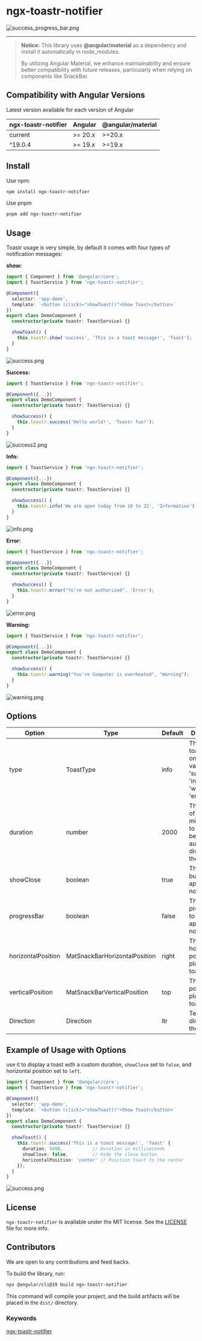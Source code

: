 # ngx-toastr-notifier

![success_progress_bar.png](https://github.com/Mazen-Embaby/ngx-toastr-notifier/blob/main/projects/ngx-toastr-notifier/documentaion-assets/success_progress_bar.png?raw=true)

---

> **Notice:**
> This library uses **@angular/material** as a dependency and install it automatically in node_modules.
>
> By utilizing Angular Material, we enhance maintainability and ensure better compatibility with future releases, particularly when relying on components like SnackBar.

## Compatibility with Angular Versions

Latest version available for each version of Angular

| ngx-toastr-notifier | Angular | @angular/material |
| ------------------- | ------- | ----------------- |
| current             | >= 20.x | >=20.x            |
| ^19.0.4             | >= 19.x | >=19.x            |

## Install

Use npm:

```bash
npm install ngx-toastr-notifier
```

Use pnpm

```bash
pnpm add ngx-toastr-notifier
```

## Usage

Toastr usage is very simple, by default it comes with four types of notification messages:

**show:**

```typescript
import { Component } from '@angular/core';
import { ToastService } from 'ngx-toastr-notifier';

@Component({
  selector: 'app-demo',
  template: `<button (click)="showToast()">Show Toast</button>`
})
export class DemoComponent {
  constructor(private toastr: ToastService) {}

  showToast() {
    this.toastr.show('success', 'This is a toast message!', 'Toast');
  }
}
```

![success.png](https://github.com/Mazen-Embaby/ngx-toastr-notifier/blob/main/projects/ngx-toastr-notifier/documentaion-assets/success.png?raw=true)

**Success:**

```typescript
import { ToastService } from 'ngx-toastr-notifier';

@Component({...})
export class DemoComponent {
  constructor(private toastr: ToastService) {}

  showSuccess() {
    this.toastr.success('Hello world!', 'Toastr fun!');
  }
}
```

![success2.png](https://github.com/Mazen-Embaby/ngx-toastr-notifier/blob/main/projects/ngx-toastr-notifier/documentaion-assets/success2.png?raw=true)

**Info:**

```typescript
import { ToastService } from 'ngx-toastr-notifier';

@Component({...})
export class DemoComponent {
  constructor(private toastr: ToastService) {}

  showSuccess() {
    this.toastr.info('We are open today from 10 to 22', 'Information');
  }
}
```

![info.png](https://github.com/Mazen-Embaby/ngx-toastr-notifier/blob/main/projects/ngx-toastr-notifier/documentaion-assets/info.png?raw=true)

**Error:**

```typescript
import { ToastService } from 'ngx-toastr-notifier';

@Component({...})
export class DemoComponent {
  constructor(private toastr: ToastService) {}

  showSuccess() {
    this.toastr.error("Yo're not authorized", 'Error');
  }
}
```

![error.png](https://github.com/Mazen-Embaby/ngx-toastr-notifier/blob/main/projects/ngx-toastr-notifier/documentaion-assets/error.png?raw=true)

**Warning:**

```typescript
import { ToastService } from 'ngx-toastr-notifier';

@Component({...})
export class DemoComponent {
  constructor(private toastr: ToastService) {}

  showSuccess() {
    this.toastr.warning("You're Computer is overheated", "Warning");
  }
}
```

![warning.png](https://github.com/Mazen-Embaby/ngx-toastr-notifier/blob/main/projects/ngx-toastr-notifier/documentaion-assets/warning.png?raw=true)

## Options

| Option             | Type                          | Default | Description                                                  |
| ------------------ | ----------------------------- | ------- | ------------------------------------------------------------ |
| type               | ToastType                     | info    | The type of toastr can be one of these values 'success' \| 'info' \| 'warning'  \| 'error' |
| duration           | number                        | 2000    | The length of time in milliseconds to wait before automatically dismissing the toastr. |
| showClose          | boolean                       | true    | The close button to be appeared or not                       |
| progressBar        | boolean                       | false   | The progress bar to be appeared or not                       |
| horizontalPosition | MatSnackBarHorizontalPosition | right   | The horizontal position to place the toastr.                 |
| verticalPosition   | MatSnackBarVerticalPosition   | top     | The vertical position to place the toastr.                   |
| Direction          | Direction                     | ltr     | Text layout direction for the toastr                         |

## Example of Usage with Options

use it to display a toast with a custom duration, `showClose` set to `false`, and horizontal position set to `left`.

```typescript
import { Component } from '@angular/core';
import { ToastService } from 'ngx-toastr-notifier';

@Component({
  selector: 'app-demo',
  template: `<button (click)="showToast()">Show Toast</button>`
})
export class DemoComponent {
  constructor(private toastr: ToastService) {}

  showToast() {
    this.toastr.success('This is a toast message!', 'Toast' {
      duration: 5000,           // Duration in milliseconds
      showClose: false,         // Hide the close button
      horizontalPosition: 'center' // Position toast to the center
    });
  }
}
```

![success.png](https://github.com/Mazen-Embaby/ngx-toastr-notifier/blob/main/projects/ngx-toastr-notifier/documentaion-assets/success.png?raw=true)

## License

`ngx-toastr-notifier` is available under the MIT license. See the [LICENSE](https://www.npmjs.com/package/ngx-toastr-notifier) file for more info.

## Contributors

We are open to any contributions and feed backs.

To build the library, run:

```bash
npx @angular/cli@19 build ngx-toastr-notifier
```

This command will compile your project, and the build artifacts will be placed in the `dist/` directory.

### Keywords

[ngx-toastr-notifier](https://www.npmjs.com/package/ngx-toastr-notifier)
